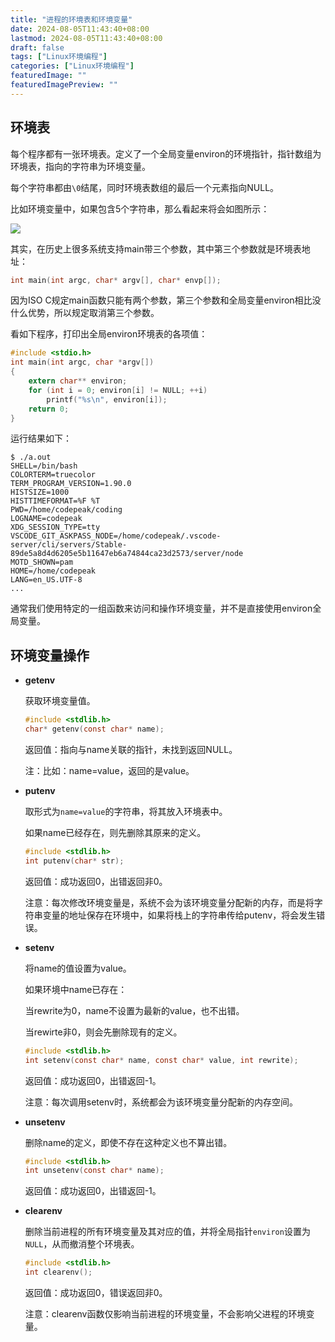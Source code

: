 ```yaml
---
title: "进程的环境表和环境变量"
date: 2024-08-05T11:43:40+08:00
lastmod: 2024-08-05T11:43:40+08:00
draft: false
tags: ["Linux环境编程"]
categories: ["Linux环境编程"]
featuredImage: ""
featuredImagePreview: ""
---
```


## 环境表

每个程序都有一张环境表。定义了一个全局变量environ的环境指针，指针数组为环境表，指向的字符串为环境变量。

每个字符串都由`\0`结尾，同时环境表数组的最后一个元素指向NULL。

比如环境变量中，如果包含5个字符串，那么看起来将会如图所示：

![](/image/image_qS6hR21qRG.png)

其实，在历史上很多系统支持main带三个参数，其中第三个参数就是环境表地址：

```c
int main(int argc, char* argv[], char* envp[]);
```

因为ISO C规定main函数只能有两个参数，第三个参数和全局变量environ相比没什么优势，所以规定取消第三个参数。

看如下程序，打印出全局environ环境表的各项值：

```c
#include <stdio.h>
int main(int argc, char *argv[])
{
    extern char** environ;
    for (int i = 0; environ[i] != NULL; ++i)
        printf("%s\n", environ[i]);
    return 0;
}

```

运行结果如下：

```
$ ./a.out 
SHELL=/bin/bash
COLORTERM=truecolor
TERM_PROGRAM_VERSION=1.90.0
HISTSIZE=1000
HISTTIMEFORMAT=%F %T 
PWD=/home/codepeak/coding
LOGNAME=codepeak
XDG_SESSION_TYPE=tty
VSCODE_GIT_ASKPASS_NODE=/home/codepeak/.vscode-server/cli/servers/Stable-89de5a8d4d6205e5b11647eb6a74844ca23d2573/server/node
MOTD_SHOWN=pam
HOME=/home/codepeak
LANG=en_US.UTF-8
...
```

通常我们使用特定的一组函数来访问和操作环境变量，并不是直接使用environ全局变量。

## 环境变量操作

- **getenv**

  获取环境变量值。
  ```c
  #include <stdlib.h>
  char* getenv(const char* name);
  ```
  返回值：指向与name关联的指针，未找到返回NULL。

  注：比如：name=value，返回的是value。
- **putenv**

  取形式为`name=value`的字符串，将其放入环境表中。

  如果name已经存在，则先删除其原来的定义。
  ```c
  #include <stdlib.h>
  int putenv(char* str);
  ```
  返回值：成功返回0，出错返回非0。

  注意：每次修改环境变量是，系统不会为该环境变量分配新的内存，而是将字符串变量的地址保存在环境中，如果将栈上的字符串传给putenv，将会发生错误。
- **setenv**

  将name的值设置为value。

  如果环境中name已存在：

  当rewrite为0，name不设置为最新的value，也不出错。

  当rewirte非0，则会先删除现有的定义。
  ```c
  #include <stdlib.h>
  int setenv(const char* name, const char* value, int rewrite);
  ```
  返回值：成功返回0，出错返回-1。

  注意：每次调用setenv时，系统都会为该环境变量分配新的内存空间。
- **unsetenv**

  删除name的定义，即使不存在这种定义也不算出错。
  ```c
  #include <stdlib.h>
  int unsetenv(const char* name);
  ```
  返回值：成功返回0，出错返回-1。
- **clearenv**

  删除当前进程的所有环境变量及其对应的值，并将全局指针`environ`设置为`NULL`，从而撤消整个环境表。
  ```c
  #include <stdlib.h>
  int clearenv();
  ```
  返回值：成功返回0，错误返回非0。

  注意：clearenv函数仅影响当前进程的环境变量，不会影响父进程的环境变量。
